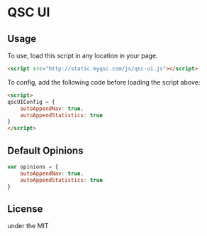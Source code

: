 # QSC UI

## Usage

To use, load this script in any location in your page.

```html
<script src="http://static.myqsc.com/js/qsc-ui.js"></script>
```

To config, add the following code before loading the script above:

```html
<script>
qscUIConfig = {
    autoAppendNav: true,
    autoAppendStatistics: true
}
</script>
```

## Default Opinions

```javascript
var opinions = {
    autoAppendNav: true,
    autoAppendStatistics: true
}
```

## License

under the MIT

